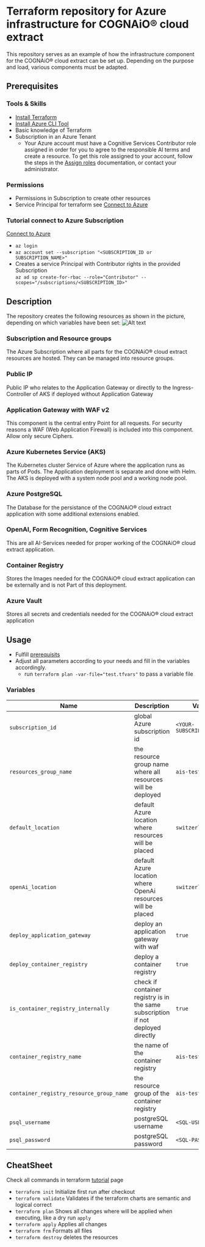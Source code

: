 # Terraform repository for Azure infrastructure for COGNAiO® cloud extract
This repository serves as an example of how the infrastructure component for the COGNAiO® cloud extract can be set up. Depending on the purpose and load, various components must be adapted.

## Prerequisites
### Tools & Skills
- [Install Terraform](https://developer.hashicorp.com/terraform/tutorials/aws-get-started/install-cli)
- [Install Azure CLI Tool](https://learn.microsoft.com/en-us/cli/azure/install-azure-cli)
- Basic knowledge of Terraform
- Subscription in an Azure Tenant
  - Your Azure account must have a Cognitive Services Contributor role assigned in order for you to agree to the responsible AI terms and create a resource. To get this role assigned to your account, follow the steps in the [Assign roles](https://learn.microsoft.com/en-us/azure/role-based-access-control/role-assignments-steps) documentation, or contact your administrator.

### Permissions
- Permissions in Subscription to create other resources
- Service Principal for terraform see [Connect to Azure](#tutorial-connect-to-azure-subscription)

### Tutorial connect to Azure Subscription
[Connect to Azure](https://developer.hashicorp.com/terraform/tutorials/azure-get-started/azure-build)
- ```az login```
- ```az account set --subscription "<SUBSCRIPTION_ID or SUBSCRIPTION_NAME>"```
- Creates a service Principal with Contributor rights in the provided Subscription <br>
```az ad sp create-for-rbac --role="Contributor" --scopes="/subscriptions/<SUBSCRIPTION_ID>"```

## Description
The repository creates the following resources as shown in the picture, depending on which variables have been set:
![Alt text](assets/azure-idp-service-architecture.png)

### Subscription and Resource groups
The Azure Subscription where all parts for the COGNAiO® cloud extract resources are hosted. They can be managed into resource groups.
### Public IP
Public IP who relates to the Application Gateway or directly to the Ingress-Controller of AKS if deployed without Application Gateway
### Application Gateway with WAF v2
This component is the central entry Point for all requests. For security reasons a WAF (Web Application Firewall) is included into this component. Allow only secure Ciphers.
### Azure Kubernetes Service (AKS)
The Kubernetes cluster Service of Azure where the application runs as parts of Pods. The Application deployment is separate and done with Helm. The AKS is deployed with a system node pool and a working node pool.
### Azure PostgreSQL
The Database for the persistance of the COGNAiO® cloud extract application with some additional extensions enabled.
### OpenAI, Form Recognition, Cognitive Services
This are all AI-Services needed for proper working of the COGNAiO® cloud extract application.
### Container Registry
Stores the Images needed for the COGNAiO® cloud extract application can be externally and is not Part of this deployment.
### Azure Vault
Stores all secrets and credentials needed for the COGNAiO® cloud extract application

## Usage
 - Fulfill [prerequisits](#prerequisites)
 - Adjust all parameters according to your needs and fill in the variables accordingly.
    - run `terraform plan -var-file="test.tfvars"` to pass a variable file

### Variables

| Name                                        | Description                                                                      | Value |
| ------------------------------------------- | -------------------------------------------------------------------------------- | ----- |
| `subscription_id`                           | global Azure subscription id                                                     | `<YOUR-SUBSCRIPTION-ID>`  |
| `resources_group_name`                      | the resource group name where all resources will be deployed                     | `ais-test-rg`  |
| `default_location`                          | default Azure location where resources will be placed                            | `switzerlandnorth`  |
| `openAi_location`                           | default Azure location where OpenAi resources will be placed                     | `switzerlandnorth`  |
| `deploy_application_gateway`                | deploy an application gateway with waf                                           | `true`   |
| `deploy_container_registry`                 | deploy a container registry                                                      | `true`   |
| `is_container_registry_internally`          | check if container registry is in the same subscription if not deployed directly | `true`   |
| `container_registry_name`                   | the name of the container registry                                               | `ais-test-cr` |
| `container_registry_resource_group_name`    | the resource group of the container registry                                     | `ais-test-rg` |
| `psql_username`                             | postgreSQL username                                                              | `<SQL-USER>`       |
| `psql_password`                             | postgreSQL password                                                              | `<SQL-PASSWORD>`     |

## CheatSheet
Check all commands in terraform [tutorial](https://developer.hashicorp.com/terraform/tutorials) page
- ```terraform init``` Initialize first run after checkout
- ```terraform validate``` Validates if the terraform charts are semantic and logical correct
- ```terraform plan``` Shows all changes where will be applied when executing, like a dry run ```apply```
- ```terraform apply``` Applies all changes
- ```terraform frm``` Formats all files
- ```terraform destroy``` deletes the resources
